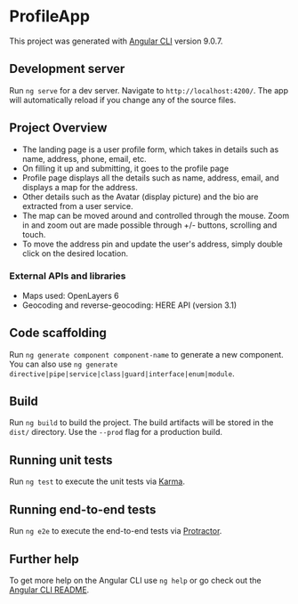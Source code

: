 # ProfileApp

This project was generated with [Angular CLI](https://github.com/angular/angular-cli) version 9.0.7.

## Development server

Run `ng serve` for a dev server. Navigate to `http://localhost:4200/`. The app will automatically reload if you change any of the source files.

## Project Overview

- The landing page is a user profile form, which takes in details such as name, address, phone, email, etc.
- On filling it up and submitting, it goes to the profile page 
- Profile page displays all the details such as name, address, email, and displays a map for the address.
- Other details such as the Avatar (display picture) and the bio are extracted from a user service. 
- The map can be moved around and controlled through the mouse. Zoom in and zoom out are made possible through +/- buttons, scrolling and touch.
- To move the address pin and update the user's address, simply double click on the desired location.

### External APIs and libraries

- Maps used: OpenLayers 6
- Geocoding and reverse-geocoding: HERE API (version 3.1)

## Code scaffolding

Run `ng generate component component-name` to generate a new component. You can also use `ng generate directive|pipe|service|class|guard|interface|enum|module`.

## Build

Run `ng build` to build the project. The build artifacts will be stored in the `dist/` directory. Use the `--prod` flag for a production build.

## Running unit tests

Run `ng test` to execute the unit tests via [Karma](https://karma-runner.github.io).

## Running end-to-end tests

Run `ng e2e` to execute the end-to-end tests via [Protractor](http://www.protractortest.org/).

## Further help

To get more help on the Angular CLI use `ng help` or go check out the [Angular CLI README](https://github.com/angular/angular-cli/blob/master/README.md).

